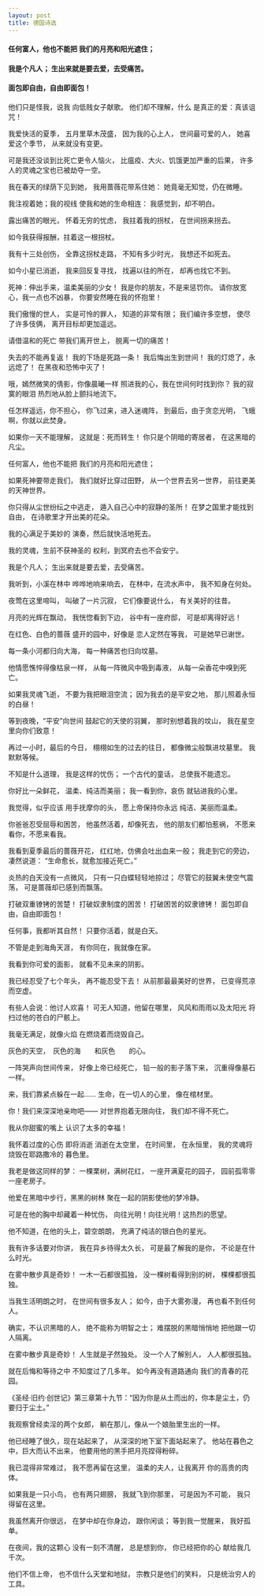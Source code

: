 ```yaml
---
layout: post
title: 德国诗选
---
```

#### 任何富人，他也不能把 我们的月亮和阳光遮住；
#### 我是个凡人； 生出来就是要去爱，去受痛苦。
#### 面包即自由，自由即面包！
<!-- more -->
他们只是怪我，说我 向低贱女子献歌。 他们却不理解，什么 是真正的爱：真该诅咒！

我爱快活的夏季， 五月里草木茂盛， 因为我的心上人， 世间最可爱的人， 她喜爱这个季节， 从来就没有变更。

可是我还没谈到比死亡更令人恼火， 比瘟疫、大火、饥饿更加严重的后果， 许多人的灵魂之宝也已被劫夺一空。

我在春天的绿荫下见到她， 我用蔷薇花带系住她： 她竟毫无知觉，仍在微睡。

我注视着她；我的视线 使我和她的生命相连： 我感觉到，却不明白。

露出痛苦的眼光， 怀着无穷的忧虑， 我拄着我的拐杖， 在世间拐来拐去。

如今我获得报酬，拄着这一根拐杖。

我有十三处创伤， 全靠这拐杖走路， 不知有多少时光， 我想还不如死去。

如今小星已消逝， 我来回反复寻找， 找遍以往的所在， 却再也找它不到。

死神：伸出手来，温柔美丽的少女！ 我是你的朋友，不是来惩罚你。 请你放宽心，我一点也不凶暴， 你要安然睡在我的怀抱里！

我们傲慢的世人， 实是可怜的罪人， 知道的非常有限； 我们编许多空想， 使尽了许多伎俩， 离开目标却更加遥远。

请借温和的死亡 带我们离开世上， 脱离一切的痛苦！

失去的不能再复返！ 我的下场是死路一条！ 我后悔出生到世间！ 我的灯熄了，永远熄了！ 在黑夜和恐怖中灭了！

哦，嫣然微笑的倩影，你像晨曦一样 照进我的心，我在世间何时找到你？ 我的寂寞的眼泪 热烈地从脸上颤抖地流下。

任怎样遥远，你不担心， 你飞过来，进入迷魂阵， 到最后，由于贪恋光明， 飞蛾啊，你就以此焚身。

如果你一天不能理解， 这就是：死而转生！ 你只是个阴暗的寄居者， 在这黑暗的凡尘。

任何富人，他也不能把 我们的月亮和阳光遮住；

如果死神要带走我们， 我们就好比穿过田野， 从一个世界去另一世界， 前往更美的天神世界。

你只得从尘世纷纭之中逃走， 遁入自己心中的寂静的圣所！ 在梦之国里才能找到自由， 在诗歌里才开出美的花朵。

我的心满足于美妙的 演奏，然后就快活地死去。

我的灵魂，生前不获神圣的 权利，到冥府去也不会安宁。

我是个凡人； 生出来就是要去爱，去受痛苦。

我听到，小溪在林中 哗哗地响来响去， 在林中，在流水声中， 我不知身在何处。

夜莺在这里啼叫， 叫破了一片沉寂， 它们像要说什么， 有关美好的往昔。

月亮的光辉在飘动， 我恍惚看到下边， 谷中有一座府邸， 可是却离得好远！

在红色、白色的蔷薇 盛开的园中，好像是 恋人定然在等我， 可是她早已谢世。

每一条小河都归向大海， 每一种痛苦也归向坟墓。

他情愿憔悴得像枯泉一样， 从每一阵微风中吸到毒液， 从每一朵香花中嗅到死亡。

如果我灵魂飞逝， 不要为我把眼泪空流； 因为我去的是平安之地， 那儿照着永恒的白昼！

等到夜晚，“平安”向世间 鼓起它的天使的羽翼， 那时别想着我的坟山， 我在星空里向你们致意！

再过一小时，最后的今日， 栩栩如生的过去的往日， 都像微尘般飘进坟墓里。 我默默等候。

不知是什么道理， 我是这样的忧伤； 一个古代的童话， 总使我不能遗忘。

你好比一朵鲜花， 温柔、纯洁而美丽； 我一看到你，哀伤 就钻进我的心里。

我觉得，似乎应该 用手抚摩你的头， 愿上帝保持你永远 纯洁、美丽而温柔。

你爸爸忍受屈辱和困苦， 他虽然活着，却像死去， 他的朋友们都怕惹祸， 不愿来看你，不愿来看我。

我看到夏季最后的蔷薇开花， 红红地，仿佛会吐出血来一般； 我走到它的旁边，凄然说道： “生命愈长，就愈加接近死亡。”

炎热的白天没有一点微风， 只有一只白蝶轻轻地掠过； 尽管它的鼓翼未使空气震荡， 可是蔷薇却已感到而飘落。

打破双重镣铐的苦楚！ 打破奴隶制度的困苦！ 打破困苦的奴隶镣铐！ 面包即自由，自由即面包！

任何事，我都听其自然！ 只要你活着，就是白天。

不管是走到海角天涯， 有你同在，我就像在家。

我看到你可爱的面影， 就看不见未来的阴影。

我已经忍受了七个年头， 再不能忍受下去！ 从前那最最美好的世界， 已变得荒凉而空虚。

有些人会说：他讨人欢喜！ 可无人知道，他留在哪里， 风风和雨雨以及太阳光 将扫过他的苍白的尸骸上。

我毫无满足，就像火焰 在燃烧着而烧毁自己。

灰色的天空，　灰色的海　　和灰色　　的心。

一阵哭声向世间传来， 好像上帝已经死亡， 铅一般的影子落下来， 沉重得像墓石一样。

来，我们靠紧点躲在一起…… 生命，在一切人的心里， 像在棺材里。

你！我们来深深地亲吻吧—— 对世界抱着无限向往， 我们却不得不死亡。

我从你甜蜜的嘴上 认识了太多的幸福！

我怀着过度的心伤 即将消逝 消逝在太空里， 在时间里， 在永恒里， 我的灵魂将烧毁在耶路撒冷的 暮色里。

我老是做这同样的梦： 一棵栗树，满树花红， 一座开满夏花的园子， 园前孤零零一座老房子。

他爱在黑暗中步行，黑黑的树林 聚在一起的阴影使他的梦冷静。

可是在他的胸中却藏着一种忧伤， 向往光明！向往光明！这热烈的愿望。

他不知道，在他的头上，碧空朗朗， 充满了纯洁的银白色的星光。

我有许多话要对你讲， 我在异乡待得太久长， 可是最了解我的是你， 不论是在什么时光。

在雾中散步真是奇妙！ 一木一石都很孤独， 没一棵树看得到别的树， 棵棵都很孤独。

当我生活明朗之时， 在世间有很多友人； 如今，由于大雾弥漫， 再也看不到任何人。

确实，不认识黑暗的人， 绝不能称为明智之士； 难摆脱的黑暗悄悄地 把他跟一切人隔离。

在雾中散步真是奇妙！ 人生就是孑然独处。 没一个人了解别人， 人人都很孤独。

就在后悔和等待之中 不知度过了几多年。 如今再没有道路通向 我们的青春的花园。

《圣经·旧约·创世记》第三章第十九节：“因为你是从土而出的，你本是尘土，仍要归于尘土。”

我观察曾经卖淫的两个女郎， 躺在那儿，像从一个娘胎里生出的一样。

他已经睡了很久，现在站起来了， 从深深的地下室下面站起来了。 他站在暮色之中，巨大而认不出来， 他要用他的黑手把月亮捏得粉碎。

我已混得非常难过， 我不愿再留在这里， 温柔的夫人，让我离开 你的高贵的肉体。

如果我是一只小鸟， 也有两只翅膀， 我就飞到你那里， 可是因为不可能， 我只得留在这里。

我虽然离开你很远， 在梦中却在你身边， 跟你闲谈； 等到我一觉醒来， 我好孤单。

在夜间，我的这颗心 没有一刻不清醒， 总是想到你， 你已经把你的心 献给我几千次。

他们不信上帝， 也不信什么天堂和地狱， 宗教只是他们的笑料， 只是统治穷人的工具。